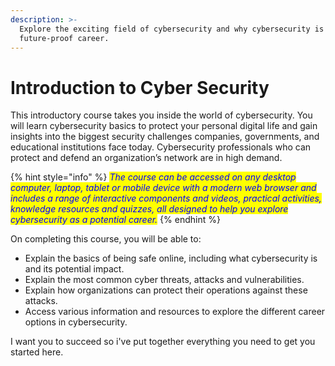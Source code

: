 ```yaml
---
description: >-
  Explore the exciting field of cybersecurity and why cybersecurity is a
  future-proof career.
---
```


# Introduction to Cyber Security

This introductory course takes you inside the world of cybersecurity. You will learn cybersecurity basics to protect your personal digital life and gain insights into the biggest security challenges companies, governments, and educational institutions face today. Cybersecurity professionals who can protect and defend an organization’s network are in high demand.

{% hint style="info" %}
_<mark style="color:blue;">The course can be accessed on any desktop computer, laptop, tablet or mobile device with a modern web browser and includes a range of interactive components and videos, practical activities, knowledge resources and quizzes, all designed to help you explore cybersecurity as a potential career.</mark>_
{% endhint %}

On completing this course, you will be able to:

* Explain the basics of being safe online, including what cybersecurity is and its potential impact.
* Explain the most common cyber threats, attacks and vulnerabilities.
* Explain how organizations can protect their operations against these attacks.
* Access various information and resources to explore the different career options in cybersecurity.

I want you to succeed so i've put together everything you need to get you started here.
